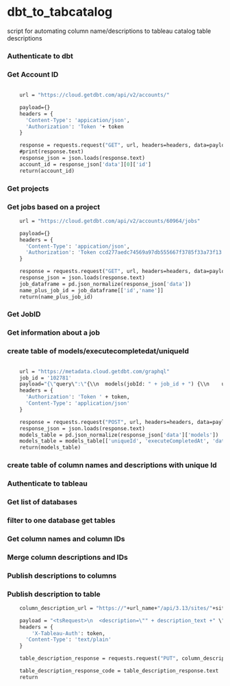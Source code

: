 # dbt_to_tabcatalog
script for automating column name/descriptions to tableau catalog table descriptions

### Authenticate to dbt
### Get Account ID

```def get_account_id(token):
    
    url = "https://cloud.getdbt.com/api/v2/accounts/"

    payload={}
    headers = {
      'Content-Type': 'appication/json',
      'Authorization': 'Token '+ token
    }

    response = requests.request("GET", url, headers=headers, data=payload)
    #print(response.text)
    response_json = json.loads(response.text)
    account_id = response_json['data'][0]['id']
    return(account_id)
```

### Get projects
### Get jobs based on a project
```def get_jobs(token)
    url = "https://cloud.getdbt.com/api/v2/accounts/60964/jobs"

    payload={}
    headers = {
      'Content-Type': 'appication/json',
      'Authorization': 'Token ccd277aedc74569a97db555667f3785f33a73f13'
    }

    response = requests.request("GET", url, headers=headers, data=payload)
    response_json = json.loads(response.text)
    job_dataframe = pd.json_normalize(response_json['data'])
    name_plus_job_id = job_dataframe[['id','name']]
    return(name_plus_job_id)
```
    
### Get JobID
### Get information about a job
### create table of models/executecompletedat/uniqueId
```def get_models_information(token, job_id):

    url = "https://metadata.cloud.getdbt.com/graphql"
    job_id = '102781'
    payload="{\"query\":\"{\\n  models(jobId: " + job_id + ") {\\n    uniqueId\\n    executionTime\\n    status\\n    executeCompletedAt\\n    dependsOn\\n    database\\n    schema\\n    columns {\\n        name\\n        description\\n    }\\n\\n  }\\n}\",\"variables\":{}}"
    headers = {
      'Authorization': 'Token ' + token,
      'Content-Type': 'application/json'
    }

    response = requests.request("POST", url, headers=headers, data=payload)
    response_json = json.loads(response.text)
    models_table = pd.json_normalize(response_json['data']['models'])
    models_table = models_table[['uniqueId', 'executeCompletedAt', 'database']]
    return(models_table)
```
    
### create table of column names and descriptions with unique Id
### Authenticate to tableau
### Get list of databases
### filter to one database get tables
### Get column names and column IDs
### Merge column descriptions and IDs
### Publish descriptions to columns

### Publish description to table

```def publish_description_to_table(url_name,site_id,table_id, description_text,token):
    column_description_url = "https://"+url_name+"/api/3.13/sites/"+site_id+"/tables/" + table_id

    payload = "<tsRequest>\n  <description=\"" + description_text +" \">\n  </table>\n</tsRequest>"
    headers = {
        'X-Tableau-Auth': token,
      'Content-Type': 'text/plain'
    }

    table_description_response = requests.request("PUT", column_description_url, headers=headers, data=payload)

    table_description_response_code = table_description_response.text
    return
```
